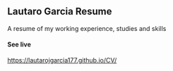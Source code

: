 ## Lautaro Garcia Resume

A resume of my working experience, studies and skills

#### See live
https://lautarojgarcia177.github.io/CV/

